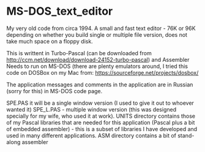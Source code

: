 # MS-DOS_text_editor
My very old code from circa 1994. A small and fast text editor - 76K or 96K depending on whether you build single or multiple file version,
does not take much space on a floppy disk.

This is writtent in Turbo-Pascal (can be downloaded from http://ccm.net/download/download-24152-turbo-pascal) and Assembler
Needs to run on MS-DOS (there are plenty emulators around, I tried this code on DOSBox on my Mac from: https://sourceforge.net/projects/dosbox/

The application messages and comments in the application are in Russian (sorry for this) in MS-DOS code page.

SPE.PAS it will be a single window version (I used to give it out to whoever wanted it)
SPE_L.PAS - multiple window version (this was designed specially for my wife, who used it at work).
UNITS directory contains those of my Pascal libraries that are needed for this application (Pascal plus a bit of embedded assembler) - 
this is a subset of libraries I have developed and used in many different applications. 
ASM directory contains a bit of stand-along assembler

